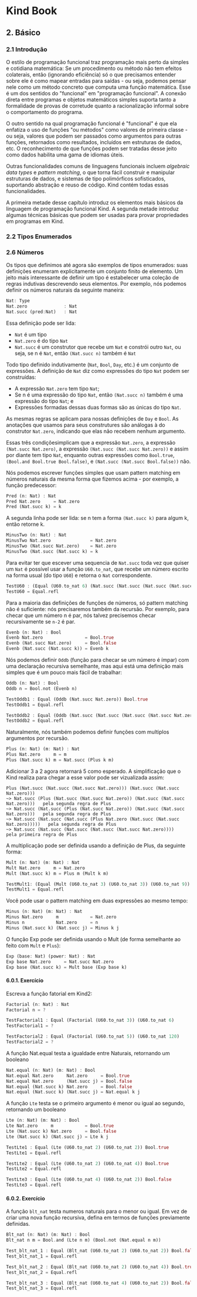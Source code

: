 # Kind Book

## 2. Básico

### 2.1 Introdução

O estilo de programação funcional traz programação mais perto da simples e
cotidiana matemática: Se um procedimento ou método não tem efeitos colaterais,
então (ignorando eficiência) só o que precisamos entender sobre ele é como mapear
entradas para saídas - ou seja, podemos pensar nele como um método concreto que
computa uma função matemática. Esse é um dos sentidos do "funcional" em
"programação funcional". A conexão direta entre programas e objetos matemáticos
simples suporta tanto a formalidade de provas de corretude quanto a racionalização
informal sobre o comportamento do programa.

O outro sentido na qual programação funcional é "funcional" é que ela enfatiza
o uso de funções "ou métodos" como valores de primeira classe - ou seja, valores
que podem ser passados como argumentos para outras funções, retornados como
resultados, incluídos em estruturas de dados, etc. O reconhecimento de que funções
podem ser tratadas desse jeito como dados habilita uma gama de idiomas úteis.

Outras funcionalidades comuns de linguagens funcionais incluem *algebraic data types*
e *pattern matching*, o que torna fácil construir e manipular estruturas de dados,
e sistemas de tipo polimórficos sofisticados, suportando abstração e reuso de código.
Kind contém todas essas funcionalidades.

A primeira metade desse capítulo introduz os elementos mais básicos da linguagem
de programação funcional Kind. A segunda metade introduz algumas técnicas básicas
que podem ser usadas para provar propriedades em programas em Kind.

### 2.2 Tipos Enumerados

### 2.6 Números
Os tipos que definimos até agora são exemplos de tipos enumerados: suas definições enumeram explicitamente um conjunto finito de elemento. Um jeito mais interessante de definir um tipo é estabelecer uma coleção de regras indutivas descrevendo seus elementos. Por exemplo, nós podemos definir os números naturais da seguinte maneira: 
```rust
Nat: Type
Nat.zero              : Nat
Nat.succ (pred:Nat)   : Nat
```
Essa definição pode ser lida:
* `Nat` é um tipo
* `Nat.zero` é do tipo `Nat`
* `Nat.succ` é um construtor que recebe um `Nat` e constrói outro `Nat`, ou seja, se n é `Nat`, então `(Nat.succ n)` também é `Nat`

Todo tipo definido indutivamente (`Nat`, `Bool`, `Day`, etc.) é um conjunto de expressões.
A definição de `Nat` diz como expressões do tipo `Nat` podem ser construídas:
* A expressão `Nat.zero` tem tipo `Nat`;
* Se n é uma expressão do tipo `Nat`, então `(Nat.succ n)` também é uma expressão do tipo `Nat`; e
* Expressões formadas dessas duas formas são as únicas do tipo `Nat`.

As mesmas regras se aplicam para nossas definições de `Day` e `Bool`. As anotações que usamos para seus construtures são análogas à do construtor `Nat.zero`, indicando que elas não recebem nenhum argumento.

Essas três condiçõesimplicam que a expressão `Nat.zero`, a expressão `(Nat.succ Nat.zero)`, a expressão `(Nat.succ (Nat.succ Nat.zero))` e assim por diante tem tipo `Nat`, enquanto outras expressões como `Bool.true`, `(Bool.and Bool.true Bool.false)`, e `(Nat.succ (Nat.succ Bool.false))` não.

Nós podemos escrever funções simples que usam pattern matching em números naturais da mesma forma que fizemos acima - por exemplo, a função predecessor:

```rust
Pred (n: Nat) : Nat
Pred Nat.zero     = Nat.zero
Pred (Nat.succ k) = k
```
A segunda linha pode ser lida: se n tem a forma `(Nat.succ k)` para algum k, então retorne k.
```rust
MinusTwo (n: Nat) : Nat
MinusTwo Nat.zero               = Nat.zero
MinusTwo (Nat.succ Nat.zero)    = Nat.zero
MinusTwo (Nat.succ (Nat.succ k) = k
```
Para evitar ter que escever uma sequencia de `Nat.succ` toda vez que quiser um `Nat` é possível usar a função `U60.to_nat`, que recebe um número escrito na forma usual (do tipo `U60`) e retorna o `Nat` correspondente. 
```rust
TestU60 : (Equal (U60.to_nat 6) (Nat.succ (Nat.succ (Nat.succ (Nat.succ (Nat.succ (Nat.succ Nat.zero))))))
TestU60 = Equal.refl
```
Para a maioria das definições de funções de números, só pattern matching não é suficiente: nós precisaremos também da recursão. Por exemplo, para checar que um número n é par, nós talvez precisemos checar recursivamente se `n-2` é par.
```rust
Evenb (n: Nat) : Bool
Evenb Nat.zero                = Bool.true
Evenb (Nat.succ Nat.zero)     = Bool.false
Evenb (Nat.succ (Nat.succ k)) = Evenb k
```
Nós podemos definir `Oddb` (função para checar se um número é ímpar) com uma declaração recursiva semelhante, mas aqui está uma definição mais simples
que é um pouco mais fácil de trabalhar:
```rust
Oddb (n: Nat) : Bool
Oddb n = Bool.not (Evenb n)
```
```rust
TestOddb1 : Equal (Oddb (Nat.succ Nat.zero)) Bool.true
TestOddb1 = Equal.refl

TestOddb2 : Equal (Oddb (Nat.succ (Nat.succ (Nat.succ (Nat.succ Nat.zero))))) Bool.false
TestOddb2 = Equal.refl
```
Naturalmente, nós também podemos definir funções com multiplos argumentos por recursão.
```rust
Plus (n: Nat) (m: Nat) : Nat
Plus Nat.zero     m = m
Plus (Nat.succ k) m = Nat.succ (Plus k m)
```
Adicionar 3 a 2 agora retornará 5 como esperado.
A simplificação que o Kind realiza para chegar a esse valor pode ser vizualizada assim:
```
Plus (Nat.succ (Nat.succ (Nat.succ Nat.zero))) (Nat.succ (Nat.succ Nat.zero)))
~> Nat.succ (Plus (Nat.succ (Nat.succ Nat.zero)) (Nat.succ (Nat.succ Nat.zero)))   pela segunda regra de Plus
~> Nat.succ (Nat.succ (Plus (Nat.succ Nat.zero)) (Nat.succ (Nat.succ Nat.zero)))   pela segunda regra de Plus
~> Nat.succ (Nat.succ (Nat.succ (Plus Nat.zero (Nat.succ (Nat.succ Nat.zero)))))   pela segunda regra de Plus
~> Nat.succ (Nat.succ (Nat.succ (Nat.succ (Nat.succ Nat.zero))))    pela primeira regra de Plus
```
A multiplicação pode ser definida usando a definição de Plus, da seguinte forma:
```rust
Mult (n: Nat) (m: Nat) : Nat
Mult Nat.zero     m = Nat.zero
Mult (Nat.succ k) m = Plus m (Mult k m)
```
```rust
TestMult1: (Equal (Mult (U60.to_nat 3) (U60.to_nat 3)) (U60.to_nat 9))
TestMult1 = Equal.refl
```
Você pode usar o pattern matching em duas expressões ao mesmo tempo:
```rust
Minus (n: Nat) (m: Nat) : Nat
Minus Nat.zero     m            = Nat.zero
Minus n            Nat.zero     = n
Minus (Nat.succ k) (Nat.succ j) = Minus k j
```
O função Exp pode ser definida usando o Mult (de forma semelhante ao feito com `Mult` e `Plus`):
```rust
Exp (base: Nat) (power: Nat) : Nat
Exp base Nat.zero     = Nat.succ Nat.zero
Exp base (Nat.succ k) = Mult base (Exp base k)
```
#### 6.0.1. Exercício
Escreva a função fatorial em Kind2:
```rust
Factorial (n: Nat) : Nat
Factorial n = ?
```
```rust
TestFactorial1 : Equal (Factorial (U60.to_nat 3)) (U60.to_nat 6)
TestFactorial1 = ?

TestFactorial2 : Equal (Factorial (U60.to_nat 5)) (U60.to_nat 120)
TestFactorial2 = ?
```
A função Nat.equal testa a igualdade entre Naturais, retornando um booleano
```rust
Nat.equal (n: Nat) (m: Nat) : Bool
Nat.equal Nat.zero     Nat.zero     = Bool.true
Nat.equal Nat.zero     (Nat.succ j) = Bool.false
Nat.equal (Nat.succ k) Nat.zero     = Bool.false
Nat.equal (Nat.succ k) (Nat.succ j) = Nat.equal k j
```
A função `Lte` testa se o primeiro argumento é menor ou igual ao segundo, retornando um booleano
```rust
Lte (n: Nat) (m: Nat) : Bool
Lte Nat.zero     m            = Bool.true
Lte (Nat.succ k) Nat.zero     = Bool.false
Lte (Nat.succ k) (Nat.succ j) = Lte k j
```
```rust
TestLte1 : Equal (Lte (U60.to_nat 2) (U60.to_nat 2)) Bool.true
TestLte1 = Equal.refl

TestLte2 : Equal (Lte (U60.to_nat 2) (U60.to_nat 4)) Bool.true
TestLte2 = Equal.refl

TestLte3 : Equal (Lte (U60.to_nat 4) (U60.to_nat 2)) Bool.false
TestLte3 = Equal.refl
```
#### 6.0.2. Exercício
A função `blt_nat` testa numeros naturais para o menor ou igual. Em vez de criar uma nova função recursiva, defina em termos de funções previamente definidas.
```rust
Blt_nat (n: Nat) (m: Nat) : Bool
Blt_nat n m = Bool.and (Lte n m) (Bool.not (Nat.equal n m))
```
```rust
Test_blt_nat_1 : Equal (Blt_nat (U60.to_nat 2) (U60.to_nat 2)) Bool.false
Test_blt_nat_1 = Equal.refl

Test_blt_nat_2 : Equal (Blt_nat (U60.to_nat 2) (U60.to_nat 4)) Bool.true
Test_blt_nat_2 = Equal.refl

Test_blt_nat_3 : Equal (Blt_nat (U60.to_nat 4) (U60.to_nat 2)) Bool.false
Test_blt_nat_3 = Equal.refl
```

